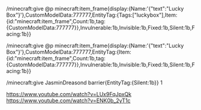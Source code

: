 /minecraft:give @p minecraft:item_frame{display:{Name:'{"text":"Lucky Box"}'},CustomModelData:777777,EntityTag:{Tags:["luckybox"],Item:{id:"minecraft:item_frame",Count:1b,tag:{CustomModelData:777777}},Invulnerable:1b,Invisible:1b,Fixed:1b,Silent:1b,Facing:1b}}

/minecraft:give @p minecraft:item_frame{display:{Name:'{"text":"Lucky Box"}'},CustomModelData:777777,EntityTag:{Item:{id:"minecraft:item_frame",Count:1b,tag:{CustomModelData:777777}},Invulnerable:1b,Invisible:1b,Fixed:1b,Silent:1b,Facing:1b}}

/minecraft:give JasminDreasond barrier{EntityTag:{Silent:1b}} 1


https://www.youtube.com/watch?v=LUx9FqJpxQk
https://www.youtube.com/watch?v=ENK0b_2yT1c
